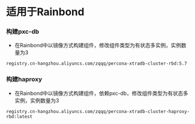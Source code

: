 # 适用于Rainbond

### 构建pxc-db 

* 在Rainbond中以镜像方式构建组件，修改组件类型为有状态多实例，实例数量为3

```shell
registry.cn-hangzhou.aliyuncs.com/zqqq/percona-xtradb-cluster-rbd:5.7
```

### 构建haproxy

* 在Rainbond中以镜像方式构建组件，依赖pxc-db，修改组件类型为有状态多实例，实例数量为3

```shell
registry.cn-hangzhou.aliyuncs.com/zqqq/percona-xtradb-cluster-haproxy-rbd:latest
```


